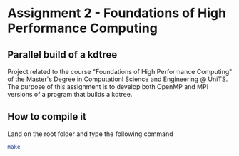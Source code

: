 # Assignment 2 - Foundations of High Performance Computing
## Parallel build of a kdtree
Project related to the course "Foundations of High Performance Computing" of the Master's Degree in Computationl Science and Engineering @ UniTS. The purpose of this assignment is to develop both OpenMP and MPI versions of a program that builds a kdtree.
## How to compile it
Land on the root folder and type the following command
```bash
make
```
